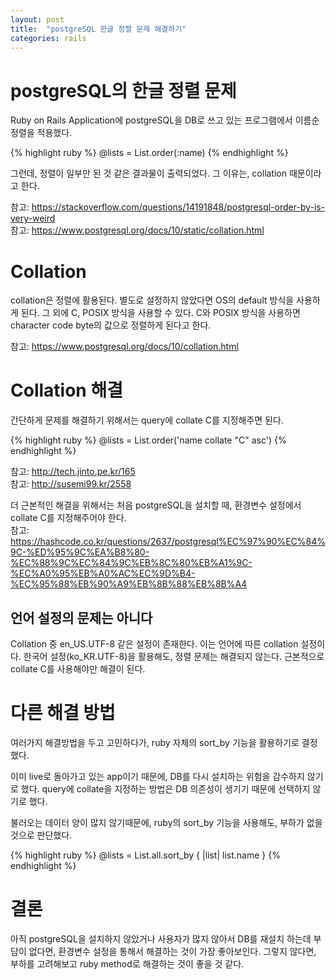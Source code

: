```yaml
---
layout: post
title:  "postgreSQL 한글 정렬 문제 해결하기"
categories: rails
---
```


# postgreSQL의 한글 정렬 문제
Ruby on Rails Application에 postgreSQL을 DB로 쓰고 있는 프로그램에서 이름순 정렬을 적용했다.

{% highlight ruby %}
@lists = List.order(:name)
{% endhighlight %}

그런데, 정렬이 일부만 된 것 같은 결과물이 출력되었다.
그 이유는, collation 때문이라고 한다.

참고: <https://stackoverflow.com/questions/14191848/postgresql-order-by-is-very-weird><br />
참고: <https://www.postgresql.org/docs/10/static/collation.html>

# Collation
collation은 정렬에 활용된다.
별도로 설정하지 않았다면 OS의 default 방식을 사용하게 된다.
그 외에 C, POSIX 방식을 사용할 수 있다.
C와 POSIX 방식을 사용하면 character code byte의 값으로 정렬하게 된다고 한다.

참고: <https://www.postgresql.org/docs/10/collation.html>

# Collation 해결
간단하게 문제를 해결하기 위해서는 query에 collate C를 지정해주면 된다.<br />

{% highlight ruby %}
@lists = List.order('name collate "C" asc')
{% endhighlight %}

참고: <http://tech.jinto.pe.kr/165><br />
참고: <http://susemi99.kr/2558><br />

더 근본적인 해결을 위해서는 처음 postgreSQL을 설치할 때, 환경변수 설정에서 collate C를 지정해주어야 한다.<br />
참고: <https://hashcode.co.kr/questions/2637/postgresql%EC%97%90%EC%84%9C-%ED%95%9C%EA%B8%80-%EC%88%9C%EC%84%9C%EB%8C%80%EB%A1%9C-%EC%A0%95%EB%A0%AC%EC%9D%B4-%EC%95%88%EB%90%A9%EB%8B%88%EB%8B%A4>

## 언어 설정의 문제는 아니다
Collation 중 en_US.UTF-8 같은 설정이 존재한다.
이는 언어에 따른 collation 설정이다.
한국어 설정(ko_KR.UTF-8)을 활용해도, 정렬 문제는 해결되지 않는다.
근본적으로 collate C를 사용해야만 해결이 된다.

# 다른 해결 방법
여러가지 해결방법을 두고 고민하다가, ruby 자체의 sort_by 기능을 활용하기로 결정했다.

이미 live로 돌아가고 있는 app이기 때문에, DB를 다시 설치하는 위험을 감수하지 않기로 했다.
query에 collate을 지정하는 방법은 DB 의존성이 생기기 때문에 선택하지 않기로 했다.

불러오는 데이터 양이 많지 않기때문에, ruby의 sort_by 기능을 사용해도, 부하가 없을 것으로 판단했다.

{% highlight ruby %}
@lists = List.all.sort_by { |list| list.name }
{% endhighlight %}

# 결론
아직 postgreSQL을 설치하지 않았거나 사용자가 많지 않아서 DB를 재설치 하는데 부담이 없다면, 환경변수 설정을 통해서 해결하는 것이 가장 좋아보인다.
그렇지 않다면, 부하를 고려해보고 ruby method로 해결하는 것이 좋을 것 같다.